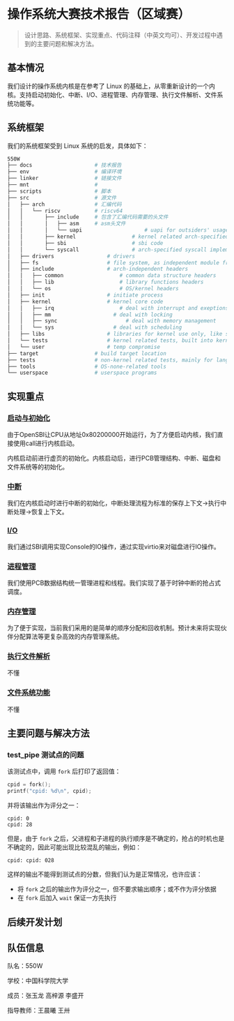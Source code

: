 # 操作系统大赛技术报告（区域赛）

> 设计思路、系统框架、实现重点、代码注释（中英文均可）、开发过程中遇到的主要问题和解决方法。

## 基本情况

我们设计的操作系统内核是在参考了 Linux 的基础上，从零重新设计的一个内核。支持启动初始化、中断、I/O、进程管理、内存管理、执行文件解析、文件系统功能等。

## 系统框架

我们的系统框架受到 Linux 系统的启发，具体如下：

```sh
550W
├── docs                    # 技术报告
├── env                     # 编译环境
├── linker                  # 链接文件
├── mnt                     # 
├── scripts                 # 脚本
├── src                     # 源文件
│   ├── arch                # 汇编代码
│   │   └── riscv           # riscv64
│   │       ├── include     # 包含了汇编代码需要的头文件
│   │       │   ├── asm     # asm头文件
│   │       │   └── uapi                    # uapi for outsiders' usage, like syscall number
│   │       ├── kernel                  # kernel related arch-specified code
│   │       ├── sbi                     # sbi code
│   │       └── syscall                 # arch-specified syscall implementation
│   ├── drivers                 # drivers
│   ├── fs                      # file system, as independent module from kernel
│   ├── include                 # arch-independent headers
│   │   ├── common                  # common data structure headers
│   │   ├── lib                     # library functions headers
│   │   └── os                      # OS/kernel headers
│   ├── init                    # initiate process
│   ├── kernel                  # kernel core code
│   │   ├── irq                     # deal with interrupt and exeptions
│   │   ├── mm                    # deal with locking
│   │   ├── sync                      # deal with memory management
│   │   └── sys                   # deal with scheduling
│   ├── libs                    # libraries for kernel use only, like string and print
│   └── tests                   # kernel related tests, built into kernel
│   └── user                    # temp compromise
├── target                  # build target location
├── tests                   # non-kernel related tests, mainly for language features using host compiler and env
├── tools                   # OS-none-related tools
└── userspace               # userspace programs
```

## 实现重点

### [启动与初始化](./details/boot.md)

由于OpenSBI让CPU从地址0x80200000开始运行，为了方便启动内核，我们直接使用call进行内核启动。

内核启动前进行虚页的初始化。内核启动后，进行PCB管理结构、中断、磁盘和文件系统等的初始化。

### [中断](./details/interrupt.md)

我们在内核启动时进行中断的初始化，中断处理流程为标准的保存上下文->执行中断处理->恢复上下文。

### [I/O](./details/io.md)

我们通过SBI调用实现Console的IO操作，通过实现virtio来对磁盘进行IO操作。

### [进程管理](./details/process_management.md)

我们使用PCB数据结构统一管理进程和线程。我们实现了基于时钟中断的抢占式调度。

### [内存管理](./details/memory_management.md)

为了便于实现，当前我们采用的是简单的顺序分配和回收机制。预计未来将实现伙伴分配算法等更复杂高效的内存管理系统。

### [执行文件解析](./details/file_analysis.md)

不懂

### [文件系统功能](./details/file_system.md)

不懂

## 主要问题与解决方法

### test_pipe 测试点的问题
该测试点中，调用 `fork` 后打印了返回值：
```c
cpid = fork();
printf("cpid: %d\n", cpid);
```

并将该输出作为评分之一：
```
cpid: 0
cpid: 28
```

但是，由于 `fork` 之后，父进程和子进程的执行顺序是不确定的，抢占的时机也是不确定的，因此可能出现比较混乱的输出，例如：
```
cpid: cpid: 028
```

这样的输出不能得到测试点的分数，但我们认为是正常情况，也许应该：
- 将 `fork` 之后的输出作为评分之一，但不要求输出顺序；或不作为评分依据
- 在 `fork` 后加入 `wait` 保证一方先执行

## 后续开发计划

## 队伍信息

队名：550W

学校：中国科学院大学

成员：张玉龙 高梓源 李盛开

指导教师：王晨曦 王卅